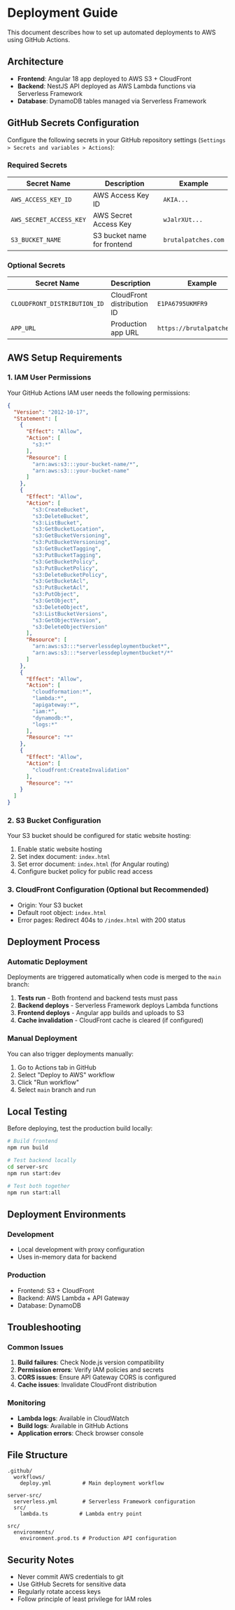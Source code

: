 # Deployment Guide

This document describes how to set up automated deployments to AWS using GitHub Actions.

## Architecture

- **Frontend**: Angular 18 app deployed to AWS S3 + CloudFront
- **Backend**: NestJS API deployed as AWS Lambda functions via Serverless Framework
- **Database**: DynamoDB tables managed via Serverless Framework

## GitHub Secrets Configuration

Configure the following secrets in your GitHub repository settings (`Settings > Secrets and variables > Actions`):

### Required Secrets

| Secret Name | Description | Example |
|-------------|-------------|---------|
| `AWS_ACCESS_KEY_ID` | AWS Access Key ID | `AKIA...` |
| `AWS_SECRET_ACCESS_KEY` | AWS Secret Access Key | `wJalrXUt...` |
| `S3_BUCKET_NAME` | S3 bucket name for frontend | `brutalpatches.com` |

### Optional Secrets

| Secret Name | Description | Example |
|-------------|-------------|---------|
| `CLOUDFRONT_DISTRIBUTION_ID` | CloudFront distribution ID | `E1PA6795UKMFR9` |
| `APP_URL` | Production app URL | `https://brutalpatches.com` |

## AWS Setup Requirements

### 1. IAM User Permissions

Your GitHub Actions IAM user needs the following permissions:

```json
{
  "Version": "2012-10-17",
  "Statement": [
    {
      "Effect": "Allow",
      "Action": [
        "s3:*"
      ],
      "Resource": [
        "arn:aws:s3:::your-bucket-name/*",
        "arn:aws:s3:::your-bucket-name"
      ]
    },
    {
      "Effect": "Allow",
      "Action": [
        "s3:CreateBucket",
        "s3:DeleteBucket",
        "s3:ListBucket",
        "s3:GetBucketLocation",
        "s3:GetBucketVersioning",
        "s3:PutBucketVersioning",
        "s3:GetBucketTagging",
        "s3:PutBucketTagging",
        "s3:GetBucketPolicy",
        "s3:PutBucketPolicy",
        "s3:DeleteBucketPolicy",
        "s3:GetBucketAcl",
        "s3:PutBucketAcl",
        "s3:PutObject",
        "s3:GetObject",
        "s3:DeleteObject",
        "s3:ListBucketVersions",
        "s3:GetObjectVersion",
        "s3:DeleteObjectVersion"
      ],
      "Resource": [
        "arn:aws:s3:::*serverlessdeploymentbucket*",
        "arn:aws:s3:::*serverlessdeploymentbucket*/*"
      ]
    },
    {
      "Effect": "Allow",
      "Action": [
        "cloudformation:*",
        "lambda:*",
        "apigateway:*",
        "iam:*",
        "dynamodb:*",
        "logs:*"
      ],
      "Resource": "*"
    },
    {
      "Effect": "Allow",
      "Action": [
        "cloudfront:CreateInvalidation"
      ],
      "Resource": "*"
    }
  ]
}
```

### 2. S3 Bucket Configuration

Your S3 bucket should be configured for static website hosting:

1. Enable static website hosting
2. Set index document: `index.html`
3. Set error document: `index.html` (for Angular routing)
4. Configure bucket policy for public read access

### 3. CloudFront Configuration (Optional but Recommended)

- Origin: Your S3 bucket
- Default root object: `index.html`
- Error pages: Redirect 404s to `/index.html` with 200 status

## Deployment Process

### Automatic Deployment

Deployments are triggered automatically when code is merged to the `main` branch:

1. **Tests run** - Both frontend and backend tests must pass
2. **Backend deploys** - Serverless Framework deploys Lambda functions
3. **Frontend deploys** - Angular app builds and uploads to S3
4. **Cache invalidation** - CloudFront cache is cleared (if configured)

### Manual Deployment

You can also trigger deployments manually:

1. Go to Actions tab in GitHub
2. Select "Deploy to AWS" workflow
3. Click "Run workflow"
4. Select `main` branch and run

## Local Testing

Before deploying, test the production build locally:

```bash
# Build frontend
npm run build

# Test backend locally
cd server-src
npm run start:dev

# Test both together
npm run start:all
```

## Deployment Environments

### Development
- Local development with proxy configuration
- Uses in-memory data for backend

### Production
- Frontend: S3 + CloudFront
- Backend: AWS Lambda + API Gateway
- Database: DynamoDB

## Troubleshooting

### Common Issues

1. **Build failures**: Check Node.js version compatibility
2. **Permission errors**: Verify IAM policies and secrets
3. **CORS issues**: Ensure API Gateway CORS is configured
4. **Cache issues**: Invalidate CloudFront distribution

### Monitoring

- **Lambda logs**: Available in CloudWatch
- **Build logs**: Available in GitHub Actions
- **Application errors**: Check browser console

## File Structure

```
.github/
  workflows/
    deploy.yml          # Main deployment workflow

server-src/
  serverless.yml        # Serverless Framework configuration
  src/
    lambda.ts          # Lambda entry point

src/
  environments/
    environment.prod.ts # Production API configuration
```

## Security Notes

- Never commit AWS credentials to git
- Use GitHub Secrets for sensitive data
- Regularly rotate access keys
- Follow principle of least privilege for IAM roles
